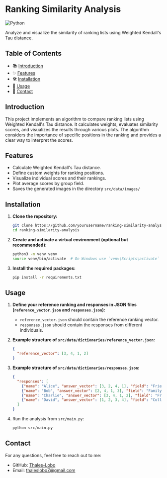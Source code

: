 # Ranking Similarity Analysis

![Python](https://img.shields.io/badge/python-3.7%2B-blue)

Analyze and visualize the similarity of ranking lists using Weighted Kendall's Tau distance.

## Table of Contents
- 📚 [Introduction](#introduction)
- ✨ [Features](#features)
- 🛠 [Installation](#installation)️
- 🚀 [Usage](#usage)
- 📧 [Contact](#contact)

## Introduction
This project implements an algorithm to compare ranking lists using Weighted Kendall's Tau distance. It calculates weights, evaluates similarity scores, and visualizes the results through various plots. The algorithm considers the importance of specific positions in the ranking and provides a clear way to interpret the scores.

## Features
- Calculate Weighted Kendall's Tau distance.
- Define custom weights for ranking positions.
- Visualize individual scores and their rankings.
- Plot average scores by group field.
- Saves the generated images in the directory `src/data/images/`

## Installation
1. **Clone the repository:**
    ```bash
    git clone https://github.com/yourusername/ranking-similarity-analysis.git
    cd ranking-similarity-analysis
    ```

2. **Create and activate a virtual environment (optional but recommended):**
    ```bash
    python3 -m venv venv
    source venv/bin/activate  # On Windows use `venv\Scripts\activate`
    ```

3. **Install the required packages:**
    ```bash
    pip install -r requirements.txt
    ```

## Usage
1. **Define your reference ranking and responses in JSON files (`reference_vector.json` and `responses.json`):**
    - `reference_vector.json` should contain the reference ranking vector.
    - `responses.json` should contain the responses from different individuals.

2. **Example structure of `src/data/dictionaries/reference_vector.json`:**
    ```json
    {
      "reference_vector": [3, 4, 1, 2]
    }
    ```

3. **Example structure of `src/data/dictionaries/responses.json`:**
    ```json
    {
      "responses": [
        {"name": "Alice", "answer_vector": [3, 2, 4, 1], "field": "Friends"},
        {"name": "Bob", "answer_vector": [2, 4, 1, 3], "field": "Family"},
        {"name": "Charlie", "answer_vector": [3, 4, 1, 2], "field": "Friends"},
        {"name": "David", "answer_vector": [1, 2, 3, 4], "field": "Colleagues"}
      ]
    }
    ```

4. Run the analysis from `src/main.py`:

    ```python
    python src/main.py
    ```

## Contact
For any questions, feel free to reach out to me:
- GitHub: [Thales-Lobo](https://github.com/Thales-Lobo)
- Email: thalesloboZ@gmail.com
